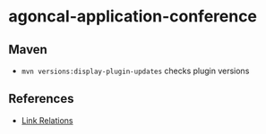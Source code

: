 # agoncal-application-conference

## Maven

* `mvn versions:display-plugin-updates` checks plugin versions

## References

* [Link Relations](http://www.iana.org/assignments/link-relations/link-relations.xml)
